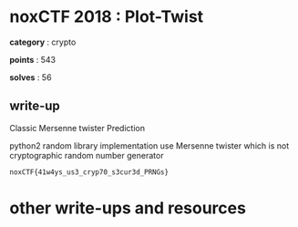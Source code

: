# noxCTF 2018 : Plot-Twist

**category** : crypto

**points** : 543

**solves** : 56

## write-up

Classic Mersenne twister Prediction

python2 random library implementation use Mersenne twister which is not cryptographic random number generator

`noxCTF{41w4ys_us3_cryp70_s3cur3d_PRNGs}`

# other write-ups and resources

